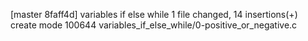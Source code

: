 [master 8faff4d] variables if else while
 1 file changed, 14 insertions(+)
 create mode 100644 variables_if_else_while/0-positive_or_negative.c
